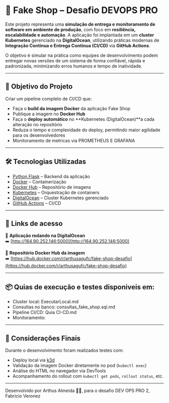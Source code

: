# 🛒 Fake Shop – Desafio DEVOPS PRO

Este projeto representa uma **simulação de entrega e monitoramento de software em ambiente de produção**, com foco em **resiliência, escalabilidade e automação**. A aplicação foi implantada em um **cluster Kubernetes** gerenciado na **DigitalOcean**, utilizando práticas modernas de **Integração Contínua e Entrega Contínua (CI/CD)** via **GitHub Actions**.

O objetivo é simular na prática como equipes de desenvolvimento podem entregar novas versões de um sistema de forma confiável, rápida e padronizada, minimizando erros humanos e tempo de inatividade.

---

## 🎯 Objetivo do Projeto

Criar um pipeline completo de CI/CD que:

- Faça o **build da imagem Docker** da aplicação Fake Shop
- Publique a imagem no **Docker Hub**
- Faça o **deploy automático** no **Kubernetes (DigitalOcean)**a cada alteração no repositório
- Reduza o tempo e complexidade do deploy, permitindo maior agilidade para os desenvolvedores
- Monitoramento de metricas via PROMETHEUS E GRAFANA

---

## 🛠️ Tecnologias Utilizadas

- [Python Flask](https://flask.palletsprojects.com/) – Backend da aplicação
- [Docker](https://www.docker.com/) – Containerização
- [Docker Hub](https://hub.docker.com/) – Repositório de imagens
- [Kubernetes](https://kubernetes.io/) – Orquestração de containers
- [DigitalOcean](https://www.digitalocean.com/) – Cluster Kubernetes gerenciado
- [GitHub Actions](https://github.com/features/actions) – CI/CD

---

## 🚀 Links de acesso

🔗 **Aplicação rodando na DigitalOcean**  
➡️ [http://164.90.252.146:5000](http://164.90.252.146:5000)

🐳 **Repositório Docker Hub da imagem**  
➡️ [https://hub.docker.com/r/arthusagufc/fake-shop-desafio](https://hub.docker.com/r/arthusagufc/fake-shop-desafio)

---

## 📦 Quias de execução e testes disponiveis em:
- Cluster local: ExecutarLocal.md
- Consultas no banco: consultas_fake_shop.sql.md
- Pipeline CI/CD: Quia CI-CD.md
- Monitoramento: 
  
---

## 📌 Considerações Finais

Durante o desenvolvimento foram realizados testes com:

- Deploy local via [k3d](https://k3d.io/)
- Validação da imagem Docker diretamente no pod (`kubectl exec`)
- Análise do HTML no navegador via DevTools
- Acompanhamento do rollout com `kubectl get pods`, `rollout status`, etc.

---

Desenvolvido por Arthus Almeida 👨‍💻, para o desafio DEV OPS PRO 2, Fabricio Veronez  
